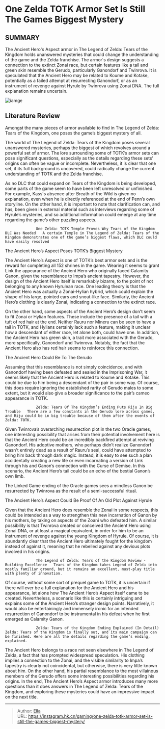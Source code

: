 # One Zelda TOTK Armor Set Is Still The Games Biggest Mystery


## SUMMARY 



  The Ancient Hero&#39;s Aspect armor in The Legend of Zelda: Tears of the Kingdom holds unanswered mysteries that could change the understanding of the game and the Zelda franchise.   The armor&#39;s design suggests a connection to the extinct Zonai race, but certain features like a tail and green skin resemble the Gerudo, particularly Ganondorf and Twinrova.   It is speculated that the Ancient Hero may be related to Koume and Kotake, potentially as a failed attempt at resurrecting Ganondorf, or as an instrument of revenge against Hyrule by Twinrova using Zonai DNA. The full explanation remains uncertain.  

![iamge](https://static1.srcdn.com/wordpress/wp-content/uploads/2023/12/zelda-zotk-princess-zelda-murals-purah.jpg)

## Literature Review

Amongst the many pieces of armor available to find in The Legend of Zelda: Tears of the Kingdom, one poses the game’s biggest mystery of all.




The world of The Legend of Zelda: Tears of the Kingdom poses several unanswered mysteries, perhaps the biggest of which revolves around a powerful set of armor. The lore surrounding some of TOTK’s armor sets can pose significant questions, especially as the details regarding these sets&#39; origins can often be vague or incomplete. Nevertheless, it is clear that one set, if its full background is uncovered, could radically change the current understanding of TOTK and the Zelda franchise.




As no DLC that could expand on Tears of the Kingdom is being developed, some parts of the game seem to have been left unresolved or unfinished. For example, Kass&#39;s absence after Breath of the Wild is given no explanation, even when he is directly referenced at the end of Penn’s own storyline. On the other hand, it is important to note that clarification can, and has, been given in external material such as interviews regarding some of Hyrule’s mysteries, and so additional information could emerge at any time regarding the game’s other puzzling aspects.

                  One Zelda: TOTK Temple Proves Why Tears of the Kingdom DLC Was Needed   A certain Temple in The Legend of Zelda: Tears of the Kingdom demonstrates one of the game’s biggest flaws, which DLC could have easily resolved   


 The Ancient Hero’s Aspect Poses TOTK’s Biggest Mystery 
          




The Ancient Hero’s Aspect is one of TOTK’s best armor sets and is the reward for completing all 152 shrines in the game. Wearing it seems to grant Link the appearance of the Ancient Hero who originally faced Calamity Ganon, given the resemblance to Impa’s ancient tapestry. However, the design of the Ancient Hero itself is remarkably bizarre, to the point of not belonging to any known Hyrulean race. One leading theory is that the Ancient Hero was actually a Zonai-Hylian hybrid, which could explain the shape of his large, pointed ears and snout-like face. Similarly, the Ancient Hero’s clothing is clearly Zonai, indicating a connection to the extinct race.

On the other hand, some aspects of the Ancient Hero’s design don&#39;t seem to fit Zonai or Hylian features. These include the presence of a tail with a tuft of red hair at the end. Neither Rauru nor Mineru can be seen to have a tail in TOTK, and Hylians certainly lack such a feature, making it unclear how a descendant of either race, let alone both, could have one. In addition, the Ancient Hero has green skin, a trait more associated with the Gerudo, more specifically, Ganondorf and Twinrova. Notably, the fact that the Ancient Hero also has red hair seems to reinforce this connection.





 



 The Ancient Hero Could Be   To The Gerudo 
          

Assuming that this resemblance is not simply coincidence, and with Ganondorf having been defeated and sealed in the Imprisoning War, it seems likely that the Ancient Hero is related to Koume and Kotake. This could be due to him being a descendant of the pair in some way. Of course, this does require ignoring the established rarity of Gerudo males to some extent, but it would also give a broader significance to the pair’s cameo appearance in TOTK.

                  Zelda: Tears Of The Kingdom’s Ending Puts Riju In Big Trouble   There are a few constants in the Gerudo lore across games, and Riju could be in big trouble because of them after the events of Zelda: TOTK.   




Given Twinrova’s overarching resurrection plot in the two Oracle games, one interesting possibility that arises from their potential involvement here is that the Ancient Hero could be an incredibly backfired attempt at reviving Ganondorf. His adoptive mothers, who perhaps didn’t realize Ganondorf wasn&#39;t entirely dead as a result of Rauru’s seal, could have attempted to bring him back through dark magic. Instead, it is easy to see such a plan accidentally creating a new life or even incarnating a version of Link through his and Ganon’s connection with the Curse of Demise. In this scenario, the Ancient Hero’s tail could be an echo of the bestial Ganon’s own limb.



The Linked Game ending of the Oracle games sees a mindless Ganon be resurrected by Twinrova as the result of a semi-successful ritual.






 The Ancient Hero’s Aspect Could Be Proof Of An Old Plot Against Hyrule 
         




Given that the Ancient Hero does resemble the Zonai in some respects, this could be intended as a way to strengthen this new incarnation of Ganon by his mothers, by taking on aspects of the Zoani who defeated him. A similar possibility is that Twinrova created or conceived the Ancient Hero using Zonai DNA, or at least a magical equivalent, in order for him to be an instrument of revenge against the young Kingdom of Hyrule. Of course, it is abundantly clear that the Ancient Hero ultimately fought for the kingdom instead of against it, meaning that he rebelled against any devious plots involved in his origins.

                  The Legend of Zelda: Tears of the Kingdom Review - Building Excellence   Tears of the Kingdom takes Legend of Zelda into mostly familiar ground, but it remains an excellent, must-play title with plenty of innovation.   

Of course, without some sort of prequel game to TOTK, it is uncertain if there will ever be a full explanation for the Ancient Hero and his appearance, let alone how The Ancient Hero’s Aspect itself came to be created. Nevertheless, a scenario like this is certainly intriguing and explains some of the Ancient Hero’s stranger design points. Narratively, it would also be entertainingly and immensely ironic for an intended resurrection of Ganondorf to be instrumental in his defeat when he first emerged as Calamity Ganon.




                  Zelda: Tears of the Kingdom Ending Explained (In Detail)   Zelda: Tears of the Kingdom is finally out, and its main campaign can be finished. Here are all the details regarding the game’s ending, explained.   

The Ancient Hero belongs to a race not seen elsewhere in The Legend of Zelda, a fact that has prompted widespread speculation. His clothing implies a connection to the Zonai, and the visible similarity to Impa’s tapestry is clearly not coincidental, but otherwise, there is very little known about him. On the other hand, his partial resemblance to the most villainous members of the Gerudo offers some interesting possibilities regarding his origins. In the end, The Ancient Hero’s Aspect armor introduces many more questions than it does answers in The Legend of Zelda: Tears of the Kingdom, and exploring these mysteries could have an impressive impact on the next title.



---

> Author: [Ella](https://instagram.hk.cn/)  
> URL: https://instagram.hk.cn/gaming/one-zelda-totk-armor-set-is-still-the-games-biggest-mystery/  

